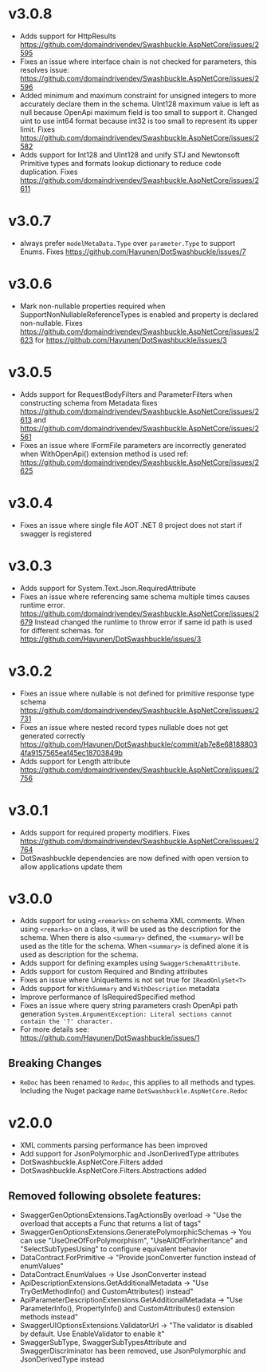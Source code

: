 # v3.0.8
- Adds support for HttpResults https://github.com/domaindrivendev/Swashbuckle.AspNetCore/issues/2595
- Fixes an issue where interface chain is not checked for parameters, this resolves issue: https://github.com/domaindrivendev/Swashbuckle.AspNetCore/issues/2596
- Added minimum and maximum constraint for unsigned integers to more accurately declare them in the schema. UInt128 maximum value is left as null because OpenApi maximum field is too small to support it. Changed uint to use int64 format because int32 is too small to represent its upper limit. Fixes https://github.com/domaindrivendev/Swashbuckle.AspNetCore/issues/2582
- Adds support for Int128 and UInt128 and unify STJ and Newtonsoft Primitive types and formats lookup dictionary to reduce code duplication. Fixes https://github.com/domaindrivendev/Swashbuckle.AspNetCore/issues/2611

# v3.0.7
- always prefer `modelMetaData.Type` over `parameter.Type` to support Enums. Fixes https://github.com/Havunen/DotSwashbuckle/issues/7

# v3.0.6
- Mark non-nullable properties required when SupportNonNullableReferenceTypes is enabled and property is declared non-nullable. Fixes https://github.com/domaindrivendev/Swashbuckle.AspNetCore/issues/2623 for https://github.com/Havunen/DotSwashbuckle/issues/3

# v3.0.5
- Adds support for RequestBodyFilters and ParameterFilters when constructing schema from Metadata fixes https://github.com/domaindrivendev/Swashbuckle.AspNetCore/issues/2613 and https://github.com/domaindrivendev/Swashbuckle.AspNetCore/issues/2561
- Fixes an issue where IFormFile parameters are incorrectly generated when WithOpenApi() extension method is used ref: https://github.com/domaindrivendev/Swashbuckle.AspNetCore/issues/2625

# v3.0.4
- Fixes an issue where single file AOT .NET 8 project does not start if swagger is registered

# v3.0.3
- Adds support for System.Text.Json.RequiredAttribute
- Fixes an issue where referencing same schema multiple times causes runtime error. https://github.com/domaindrivendev/Swashbuckle.AspNetCore/issues/2679 Instead changed the runtime to throw error if same id path is used for different schemas. for https://github.com/Havunen/DotSwashbuckle/issues/3

# v3.0.2
- Fixes an issue where nullable is not defined for primitive response type schema https://github.com/domaindrivendev/Swashbuckle.AspNetCore/issues/2731
- Fixes an issue where nested record types nullable does not get generated correctly https://github.com/Havunen/DotSwashbuckle/commit/ab7e8e681888034fa9157565eaf45ec18703849b
- Adds support for Length attribute https://github.com/domaindrivendev/Swashbuckle.AspNetCore/issues/2756

# v3.0.1
- Adds support for required property modifiers. Fixes https://github.com/domaindrivendev/Swashbuckle.AspNetCore/issues/2764
- DotSwashbuckle dependencies are now defined with open version to allow applications update them

# v3.0.0
- Adds support for using `<remarks>` on schema XML comments.
When using `<remarks>` on a class, it will be used as the description for the schema.
When there is also `<summary>` defined, the `<summary>` will be used as the title for the schema.
When `<summary>` is defined alone it is used as description for the schema.
- Adds support for defining examples using `SwaggerSchemaAttribute`.
- Adds support for custom Required and Binding attributes
- Fixes an issue where UniqueItems is not set true for `IReadOnlySet<T>` 
- Adds support for `WithSummary` and `WithDescription` metadata
- Improve performance of IsRequiredSpecified method
- Fixes an issue where query string parameters crash OpenApi path generation `System.ArgumentException: Literal sections cannot contain the '?' character.`
- For more details see: https://github.com/Havunen/DotSwashbuckle/issues/1

## Breaking Changes
- `ReDoc` has been renamed to `Redoc`, this applies to all methods and types. Including the Nuget package name `DotSwashbuckle.AspNetCore.Redoc`

# v2.0.0

- XML comments parsing performance has been improved
- Add support for JsonPolymorphic and JsonDerivedType attributes
- DotSwashbuckle.AspNetCore.Filters added
- DotSwashbuckle.AspNetCore.Filters.Abstractions added

## Removed following obsolete features:

- SwaggerGenOptionsExtensions.TagActionsBy overload -> "Use the overload that accepts a Func that returns a list of tags"
- SwaggerGenOptionsExtensions.GeneratePolymorphicSchemas -> You can use \"UseOneOfForPolymorphism\", \"UseAllOfForInheritance\" and \"SelectSubTypesUsing\" to configure equivalent behavior
- DataContract.ForPrimitive -> "Provide jsonConverter function instead of enumValues"
- DataContract.EnumValues -> Use JsonConverter instead
- ApiDescriptionExtensions.GetAdditionalMetadata -> "Use TryGetMethodInfo() and CustomAttributes() instead"
- ApiParameterDescriptionExtensions.GetAdditionalMetadata -> "Use ParameterInfo(), PropertyInfo() and CustomAttributes() extension methods instead"
- SwaggerUIOptionsExtensions.ValidatorUrl -> "The validator is disabled by default. Use EnableValidator to enable it"
- SwaggerSubType, SwaggerSubTypesAttribute and SwaggerDiscriminator has been removed, use JsonPolymorphic and JsonDerivedType instead
